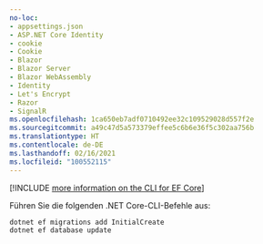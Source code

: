 ```yaml
---
no-loc:
- appsettings.json
- ASP.NET Core Identity
- cookie
- Cookie
- Blazor
- Blazor Server
- Blazor WebAssembly
- Identity
- Let's Encrypt
- Razor
- SignalR
ms.openlocfilehash: 1ca650eb7adf0710492ee32c109529028d557f2e
ms.sourcegitcommit: a49c47d5a573379effee5c6b6e36f5c302aa756b
ms.translationtype: HT
ms.contentlocale: de-DE
ms.lasthandoff: 02/16/2021
ms.locfileid: "100552115"
---
```

[!INCLUDE [more information on the CLI for EF Core](~/includes/ef-cli.md)]

Führen Sie die folgenden .NET Core-CLI-Befehle aus:

```dotnetcli
dotnet ef migrations add InitialCreate
dotnet ef database update
```
